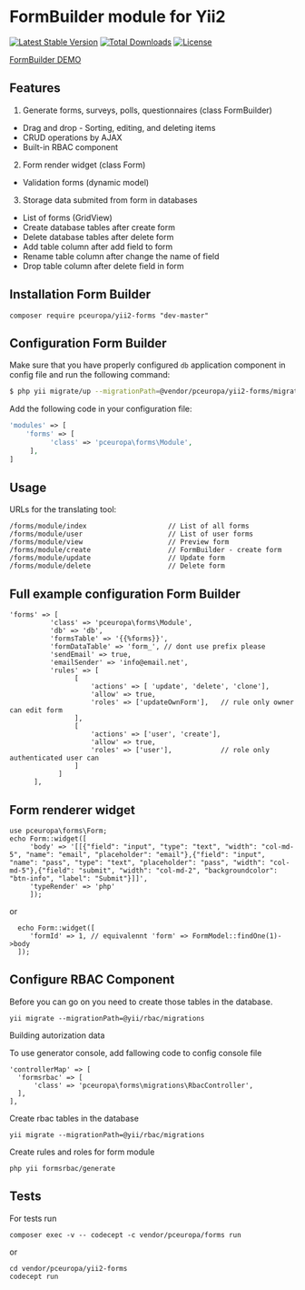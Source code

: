 FormBuilder module for Yii2
===================

[![Latest Stable Version](https://poser.pugx.org/pceuropa/yii2-forms/v/stable)](https://packagist.org/packages/pceuropa/yii2-forms) [![Total Downloads](https://poser.pugx.org/pceuropa/yii2-forms/downloads)](https://packagist.org/packages/pceuropa/yii2-forms) [![License](https://poser.pugx.org/pceuropa/yii2-forms/license)](https://packagist.org/packages/pceuropa/yii2-forms)

[FormBuilder DEMO](https://pceuropa.net/yii2-extensions/yii2-forms)

## Features


1. Generate forms, surveys, polls, questionnaires (class FormBuilder)
 * Drag and drop - Sorting, editing, and deleting items
 * CRUD operations by AJAX
 * Built-in RBAC component

 
2. Form render  widget (class Form)
 * Validation forms (dynamic model)

3. Storage data submited from form in databases
 * List of forms (GridView)
 * Create database tables after create form 
 * Delete database tables after delete form
 * Add table column after add field to form 
 * Rename table column after change the name of field
 * Drop table column after delete field in form
 

## Installation Form Builder
```
composer require pceuropa/yii2-forms "dev-master"
```

## Configuration Form Builder
Make sure that you have properly configured `db` application component in config file and run the following command:
```bash
$ php yii migrate/up --migrationPath=@vendor/pceuropa/yii2-forms/migrations
```

Add the following code in your configuration file:
```php
'modules' => [
    'forms' => [
          'class' => 'pceuropa\forms\Module',
     ],
]
```

##  Usage
URLs for the translating tool:

```
/forms/module/index                    // List of all forms                     
/forms/module/user                     // List of user forms
/forms/module/view                     // Preview form
/forms/module/create                   // FormBuilder - create form
/forms/module/update                   // Update form 
/forms/module/delete                   // Delete form
```

## Full example configuration Form Builder

```
'forms' => [
          'class' => 'pceuropa\forms\Module',
          'db' => 'db',
          'formsTable' => '{{%forms}}',
          'formDataTable' => 'form_', // dont use prefix please
          'sendEmail' => true, 
          'emailSender' => 'info@email.net',
          'rules' => [
                [
                    'actions' => [ 'update', 'delete', 'clone'],
                    'allow' => true,
                    'roles' => ['updateOwnForm'],   // rule only owner can edit form
                ],
                [
                    'actions' => ['user', 'create'],
                    'allow' => true,
                    'roles' => ['user'],            // role only authenticated user can
                ]
            ]
      ],
```

## Form renderer widget
```
use pceuropa\forms\Form;
echo Form::widget([
     'body' => '[[{"field": "input", "type": "text", "width": "col-md-5", "name": "email", "placeholder": "email"},{"field": "input", "name": "pass", "type": "text", "placeholder": "pass", "width": "col-md-5"},{"field": "submit", "width": "col-md-2", "backgroundcolor": "btn-info", "label": "Submit"}]]',
     'typeRender' => 'php'
     ]);
```
or
```
  echo Form::widget([
     'formId' => 1, // equivalennt 'form' => FormModel::findOne(1)->body
  ]);
```

## Configure RBAC Component
Before you can go on you need to create those tables in the database.

```
yii migrate --migrationPath=@yii/rbac/migrations
```

Building autorization data

To use generator console, add fallowing code to config console file
```
'controllerMap' => [
  'formsrbac' => [
      'class' => 'pceuropa\forms\migrations\RbacController',
  ],
],
```
Create rbac tables in the database
```
yii migrate --migrationPath=@yii/rbac/migrations
```
Create rules and roles for form module
```
php yii formsrbac/generate
```

## Tests
For tests run 
```
composer exec -v -- codecept -c vendor/pceuropa/forms run
```
or
```
cd vendor/pceuropa/yii2-forms
codecept run
```

